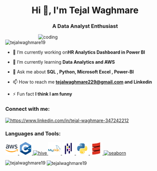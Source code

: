 
<h1 align="center">Hi 👋, I'm Tejal Waghmare</h1>
<h3 align="center">A Data Analyst Enthusiast</h3>

<img align="right" alt="coding" width="400" src="https://camo.githubusercontent.com/672adc11821b904dc3fa9a36b1e8625338ed84b5856afaf63a405bfd4bd713cd/68747470733a2f2f63646e2e6472696262626c652e636f6d2f75736572732f343433353130302f73637265656e73686f74732f31353131343837382f6d656469612f34633661306336363039613933643134336262323433303266393161383635372e676966">

<p align="left"> <img src="https://komarev.com/ghpvc/?username=tejalwaghmare19&label=Profile%20views&color=0e75b6&style=flat" alt="tejalwaghmare19" /> </p>

- 🔭 I’m currently working on**HR Analytics Dashboard in Power BI**

- 🌱 I’m currently learning **Data Analytics and AWS**

- 💬 Ask me about **SQL , Python, Microsoft Excel , Power-BI**

- 📫 How to reach me **tejalwaghmare229@gmail.com and Linkedin**

- ⚡ Fun fact **I think I am funny**

<h3 align="left">Connect with me:</h3>
<p align="left">
<a href="https://linkedin.com/in/https://www.linkedin.com/in/tejal-waghmare-347242212" target="blank"><img align="center" src="https://raw.githubusercontent.com/rahuldkjain/github-profile-readme-generator/master/src/images/icons/Social/linked-in-alt.svg" alt="https://www.linkedin.com/in/tejal-waghmare-347242212" height="30" width="40" /></a>
</p>

<h3 align="left">Languages and Tools:</h3>
<p align="left"> <a href="https://aws.amazon.com" target="_blank" rel="noreferrer"> <img src="https://raw.githubusercontent.com/devicons/devicon/master/icons/amazonwebservices/amazonwebservices-original-wordmark.svg" alt="aws" width="40" height="40"/> </a> <a href="https://www.w3schools.com/cpp/" target="_blank" rel="noreferrer"> <img src="https://raw.githubusercontent.com/devicons/devicon/master/icons/cplusplus/cplusplus-original.svg" alt="cplusplus" width="40" height="40"/> </a> <a href="https://hive.apache.org/" target="_blank" rel="noreferrer"> <img src="https://www.vectorlogo.zone/logos/apache_hive/apache_hive-icon.svg" alt="hive" width="40" height="40"/> </a> <a href="https://www.mysql.com/" target="_blank" rel="noreferrer"> <img src="https://raw.githubusercontent.com/devicons/devicon/master/icons/mysql/mysql-original-wordmark.svg" alt="mysql" width="40" height="40"/> </a> <a href="https://pandas.pydata.org/" target="_blank" rel="noreferrer"> <img src="https://raw.githubusercontent.com/devicons/devicon/2ae2a900d2f041da66e950e4d48052658d850630/icons/pandas/pandas-original.svg" alt="pandas" width="40" height="40"/> </a> <a href="https://www.python.org" target="_blank" rel="noreferrer"> <img src="https://raw.githubusercontent.com/devicons/devicon/master/icons/python/python-original.svg" alt="python" width="40" height="40"/> </a> <a href="https://www.scala-lang.org" target="_blank" rel="noreferrer"> <img src="https://raw.githubusercontent.com/devicons/devicon/master/icons/scala/scala-original.svg" alt="scala" width="40" height="40"/> </a> <a href="https://seaborn.pydata.org/" target="_blank" rel="noreferrer"> <img src="https://seaborn.pydata.org/_images/logo-mark-lightbg.svg" alt="seaborn" width="40" height="40"/> </a> </p>

<p><img align="left" src="https://github-readme-stats.vercel.app/api/top-langs?username=tejalwaghmare19&show_icons=true&locale=en&layout=compact" alt="tejalwaghmare19" /></p>

<p>&nbsp;<img align="center" src="https://github-readme-stats.vercel.app/api?username=tejalwaghmare19&show_icons=true&locale=en" alt="tejalwaghmare19" /></p>

